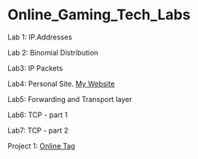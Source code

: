 # Online_Gaming_Tech_Labs

Lab 1: IP.Addresses

Lab 2: Binomial Distribution

Lab3: IP Packets

Lab4: Personal Site. [My Website](https://seanwhelan117.wixsite.com/seanwhelan/about-8) 

Lab5: Forwarding and Transport layer

Lab6: TCP - part 1

Lab7: TCP - part 2

Project 1: [Online Tag](https://github.com/SeanWhelan117/OnlineGamingTech_Project_1)
